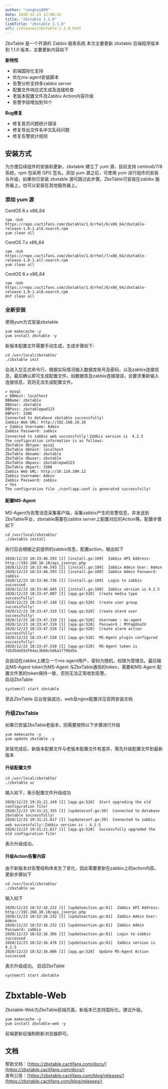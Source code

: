 ```yaml
---
author: "canghai809"
date: 2020-12-23 12:00:32
title: "zbxtable 1.1.0"
linkTitle: "zbxtable 1.1.0"
url: /releases/zbxtable-1.1.0.html
---
```

ZbxTable 是一个开源的 Zabbix 报表系统.本次主要更新 zbxtable 后端程序版本到 1.1.0 版本，主要更新内容如下

**新特性**

- 前端国际化支持
- 优化ms-agent安装脚本
- 告警分析支持多zabbix server
- 配置文件响应式生成及连接检查
- 老版本配置文件及Zabbix Action内容升级
- 告警字段增加到16个


**Bug修复**

- 修复首页问题统计错误
- 修复导出文件名中文乱码问题
- 修复告警统计规则

## 安装方式

为方便后续组件的安装和更新，zbxtable 建立了 yum 源，目前支持 centos6/7/8 系统，rpm 包采用 GPG 签名。添加 yum 源之后，可使用 yum 进行组件的安装与升级。如果你已安装 zbxtable 源可跳过此步骤。ZbxTable可安装在zabibx 服务器上，也可以安装在其他服务器上。

### 添加 yum 源

CentOS 6.x x86_64

```
rpm -Uvh https://repo.cactifans.com/zbxtable/1.0/rhel/6/x86_64/zbxtable-release-1.0-1.el6.noarch.rpm
yum clean all
```

CentOS 7.x x86_64

```
rpm -Uvh https://repo.cactifans.com/zbxtable/1.0/rhel/7/x86_64/zbxtable-release-1.0-1.el7.noarch.rpm
yum clean all
```

CentOS 8.x x86_64

```
rpm -Uvh https://repo.cactifans.com/zbxtable/1.0/rhel/8/x86_64/zbxtable-release-1.0-1.el8.noarch.rpm
dnf clean all
```
### 全新安装
使用yum方式安装zbxtable
```
yum makecache -y
yum install zbxtable -y
```
新版本配置文件需要手动生成，生成步骤如下:
```
cd /usr/local/zbxtable/
./zbxtable init
```
会进入交互式命令行，根据实际情况输入数据库账号及密码，以及zabbix连接信息，最后确认即可生成配置文件。如数据库及zabbix连接错误，会要求重新输入连接信息，否则无法生成配置文件。
```
✔ mysql
✔ DBHost: localhost
DBName: zbxtable
DBUser: zbxtable
DBPass: zbxtablepwd123
DBPort: 3306
Connected to database zbxtable successfully!
Zabbix Web URL: http://192.168.10.10
✔ Zabbix Username: Admin
Zabbix Password: zabbix
Connected to zabbix web successfully！Zabbix version is  4.2.5
The configuration information is as follows:
ZbxTable dbtype: mysql
ZbxTable dbhost: localhost
ZbxTable dbname: zbxtable
ZbxTable dbuser: zbxtable
ZbxTable dbpass: zbxtablepwd123
ZbxTable dbport: 3306
Zabbix Web URL: http://10.110.200.12
Zabbix Username: Admin
Zabbix Password: zabbix
✔ Yes
The configuration file ./conf/app.conf is generated successfully!
```
#### 配置MS-Agent
MS-Agent为告警消息采集客户端，采集zabbix产生的告警信息，并发送到ZbxTable平台，zbxtable需要在zabbix server上配置对应的Action等。配置步骤如下
```
cd /usr/local/zbxtable/
./zbxtable install
```
执行后会根据之前提供的zabbix信息，配置action，输出如下
```
2020/12/23 18:33:46.593 [I] [install.go:109]  Zabbix API Address: http://192.168.10.10/api_jsonrpc.php
2020/12/23 18:33:46.593 [I] [install.go:109]  Zabbix Admin User: Admin
2020/12/23 18:33:46.593 [I] [install.go:109]  Zabbix Admin Password: zabbix
2020/12/23 18:33:46.736 [I] [install.go:109]  Login to zabbix successed
2020/12/23 18:33:46.845 [I] [install.go:109]  Zabbix version is 4.2.5
2020/12/23 18:33:47.007 [I] [app.go:528]  Create media type successfully!
2020/12/23 18:33:47.140 [I] [app.go:528]  Create user group successfully!
2020/12/23 18:33:47.319 [I] [app.go:528]  Create alarm user successfully!
2020/12/23 18:33:47.319 [I] [app.go:528]  Username : ms-agent
2020/12/23 18:33:47.319 [I] [app.go:528]  Password : MtFqqXGaIU
2020/12/23 18:33:47.538 [I] [app.go:528]  Create alarm action successfully!
2020/12/23 18:33:47.538 [I] [app.go:528]  MS-Agent plugin configured successfully!
2020/12/23 18:33:47.538 [I] [app.go:528]  MS-Agent token is fd5d5de55df64ac3b68c5d6a1f796d9a
```
会自动在zabbix上建立一个ms-agent用户，密码为随机，权限为管理员。最后输出MS-Agent token为MS-Agent 与ZbxTable通信的token，需要和MS-Agent 配置文件里的token保持一致，否则无法正常收到告警。    
启动ZbxTable
```
systemctl start zbxtable
```
 至此ZbxTable 后台安装成功，web及nginx配置详见官网安装文档

### 升级ZbxTable

如果已安装ZbxTable老版本，则需要按照以下步骤进行升级
```
yum makecache -y
yum update zbxtable -y
```
安装完成后，新版本配置文件与老版本配置文件有差异，需先升级配置文件到最新版本
#### 升级配置文件
```
cd /usr/local/zbxtable/
./zbxtable uc
```
输入如下，表示配置文件升级成功
```
2020/12/23 19:31:21.349 [I] [app.go:528]  Start upgrading the old configuration file!
2020/12/23 19:31:21.355 [I] [updateconf.go:39]  Connected to database zbxtable successfully!
2020/12/23 19:31:21.617 [I] [updateconf.go:39]  Connected to zabbix web successfully！Zabbix version is : 4.2.5
2020/12/23 19:31:21.617 [I] [app.go:528]  Successfully upgraded the old configuration file!
```
表示升级成功。
#### 升级Action告警内容
由于新版本对告警结构体发生了变化，因此需要更新在zabbix上的action内容，更新步骤如下
```
cd /usr/local/zbxtable/
./zbxtable ua
```
输入如下
```
2020/12/23 18:52:16.232 [I] [updateaction.go:61]  Zabbix API Address: http://192.168.10.10/api_jsonrpc.php
2020/12/23 18:52:16.232 [I] [updateaction.go:61]  Zabbix Admin User: Admin
2020/12/23 18:52:16.232 [I] [updateaction.go:61]  Zabbix Admin Password: zabbix
2020/12/23 18:52:16.366 [I] [updateaction.go:61]  Login to zabbix successed
2020/12/23 18:52:16.476 [I] [updateaction.go:61]  Zabbix version is 4.2.5
2020/12/23 18:52:16.806 [I] [app.go:528]  Update MS-Agent Action successed
```
表示升级成功。
启动ZbxTable
```
systemctl start zbxtable
```

# Zbxtable-Web
Zbxtable-Web为ZbxTable前端页面，新版本已支持国际化，建议升级。
```
yum makecache -y
yum install zbxtable-web -y
```
前端更新后强制刷新浏览器即可。

## 文档

帮助文档：[https://zbxtable.cactifans.com/docs/](https://zbxtable.cactifans.com/docs/)      
发布公告：[https://zbxtable.cactifans.com/blog/releases/](https://zbxtable.cactifans.com/blog/releases/)    

